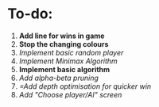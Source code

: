 # To-do:
1. **Add line for wins in game**
2. **Stop the changing colours**
2. _Implement basic random player_
3. _Implement Minimax Algorithm_
  1. **Implement basic algorithm**
  2. _Add alpha-beta pruning_
  3. _=Add depth optimisation for quicker win_
4. _Add "Choose player/AI" screen_
